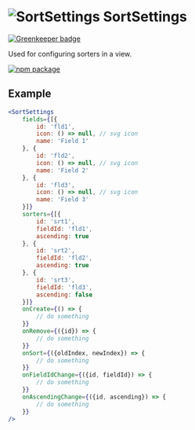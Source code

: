 # ![SortSettings](https://user-images.githubusercontent.com/44801418/48110622-c34b0e00-e27f-11e8-9dba-d7fb49befdf1.png) SortSettings

[![Greenkeeper badge](https://badges.greenkeeper.io/entercosmos/sort-settings.svg)](https://greenkeeper.io/)

Used for configuring sorters in a view.	

[![npm package][npm-badge]][npm]

## Example

````jsx harmony
<SortSettings 
    fields={[{
        id: 'fld1',
        icon: () => null, // svg icon
        name: 'Field 1'
    }, {
        id: 'fld2',
        icon: () => null, // svg icon
        name: 'Field 2'
    }, {
        id: 'fld3',
        icon: () => null, // svg icon
        name: 'Field 3'
    }]}
    sorters={[{
        id: 'srt1',
        fieldId: 'fld1',
        ascending: true
    }, {
        id: 'srt2',
        fieldId: 'fld2',
        ascending: true
    }, {
        id: 'srt3',
        fieldId: 'fld3',
        ascending: false
    }]}
    onCreate={() => {
        // do something
    }}
    onRemove={({id}) => {
        // do something
    }}
    onSort={({oldIndex, newIndex}) => {
        // do something
    }}
    onFieldIdChange={({id, fieldId}) => {
        // do something
    }}
    onAscendingChange={({id, ascending}) => {
        // do something
    }}
/>
````

[npm-badge]: https://img.shields.io/npm/v/npm-package.png?style=flat-square
[npm]: https://www.npmjs.com/package/@cmds/field-settings
